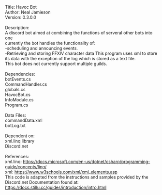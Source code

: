 Title: Havoc Bot <br />
Author: Neal Jamieson<br />
Version: 0.3.0.0<br />
 <br />
Description:<br />
    A discord bot aimed at combining the functions of serveral other bots into one<br />
    currently the bot handles the functionality of: <br />
        -scheduling and announcing events.<br />
        -Retrieving and storing FFXIV character data
    This program uses xml to store its data with the exception of the log which is stored as a text file.<br />
    This bot does not currently support multiple guilds.<br />
    <br />
Dependencies:<br />
    botEvents.cs<br />
    CommandHandler.cs<br />
    globals.cs<br />
    HavocBot.cs<br />
    InfoModule.cs<br />
    Program.cs<br />
    <br />
Data Files:<br />
    commandData.xml<br />
    botLog.txt<br />
    <br />
Dependent on:<br />
    xml.linq library<br />
    Discord.net<br />
    <br />
References:<br />
    xml.linq: https://docs.microsoft.com/en-us/dotnet/csharp/programming-guide/concepts/linq/<br />
    xml: https://www.w3schools.com/xml/xml_elements.asp<br />
    This code is adapted from the instructions and samples provided by the Discord.net Documentation found at:<br />
    https://docs.stillu.cc/guides/introduction/intro.html<br />
